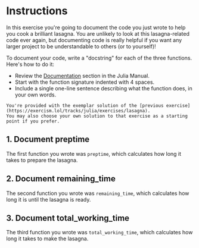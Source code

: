 # Instructions

In this exercise you're going to document the code you just wrote to help you cook a brilliant lasagna.
You are unlikely to look at this lasagna-related code ever again, but documenting code is really helpful if you want any larger project to be understandable to others (or to yourself)!

To document your code, write a "docstring" for each of the three functions. Here's how to do it:

- Review the [Documentation][doc] section in the Julia Manual.
- Start with the function signature indented with 4 spaces.
- Include a single one-line sentence describing what the function does, in your own words.
~~~~exercism/note
You're provided with the exemplar solution of the [previous exercise](https://exercism.lol/tracks/julia/exercises/lasagna).
You may also choose your own solution to that exercise as a starting point if you prefer.
~~~~

## 1. Document preptime

The first function you wrote was `preptime`, which calculates how long it takes to prepare the lasagna.

## 2. Document remaining_time

The second function you wrote was `remaining_time`, which calculates how long it is until the lasagna is ready.

## 3. Document total_working_time

The third function you wrote was `total_working_time`, which calculates how long it takes to make the lasagna.

[doc]: https://docs.julialang.org/en/v1/manual/documentation/
